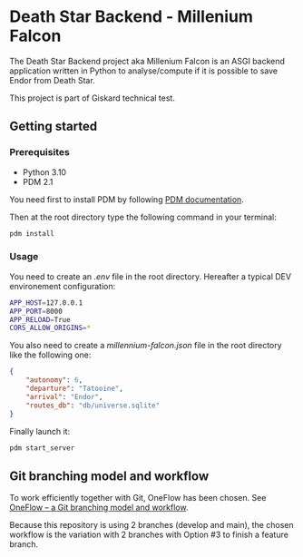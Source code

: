 # Death Star Backend - Millenium Falcon

The Death Star Backend project aka Millenium Falcon is an ASGI backend application written in Python to analyse/compute if it is possible to save Endor from Death Star.

This project is part of Giskard technical test.

## Getting started

### Prerequisites
- Python 3.10
- PDM 2.1

You need first to install PDM by following [PDM documentation](https://pdm.fming.dev/latest/#installation).

Then at the root directory type the following command in your terminal:

```bash
pdm install
```

### Usage
You need to create an *.env* file in the root directory. Hereafter a typical DEV environement configuration:

```bash
APP_HOST=127.0.0.1
APP_PORT=8000
APP_RELOAD=True
CORS_ALLOW_ORIGINS=*
```

You also need to create a *millennium-falcon.json* file in the root directory like the following one:

```json
{
    "autonomy": 6,
    "departure": "Tatooine",
    "arrival": "Endor",
    "routes_db": "db/universe.sqlite"
}
```

Finally launch it:
```bash
pdm start_server
```

## Git branching model and workflow

To work efficiently together with Git, OneFlow has been chosen. See [OneFlow – a Git branching model and workflow](https://www.endoflineblog.com/oneflow-a-git-branching-model-and-workflow).

Because this repository is using 2 branches (develop and main), the chosen workflow is the variation with 2 branches with Option #3 to finish a feature branch.

